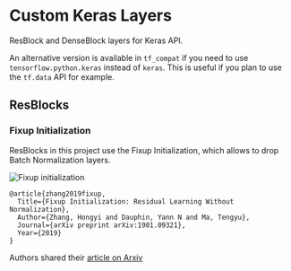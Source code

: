 # Custom Keras Layers
ResBlock and DenseBlock layers for Keras API.

An alternative version is available in `tf_compat` if you need to use `tensorflow.python.keras` instead of `keras`. This is useful if you plan to use the `tf.data` API for example.

## ResBlocks
### Fixup Initialization
ResBlocks in this project use the Fixup Initialization, which allows to drop Batch Normalization layers.

![Fixup initialization](https://i.stack.imgur.com/T67F3.png)

    @article{zhang2019fixup,
      Title={Fixup Initialization: Residual Learning Without Normalization},
      Author={Zhang, Hongyi and Dauphin, Yann N and Ma, Tengyu},
      Journal={arXiv preprint arXiv:1901.09321},
      Year={2019}
    }
    
Authors shared their [article on Arxiv](https://arxiv.org/abs/1901.09321)
